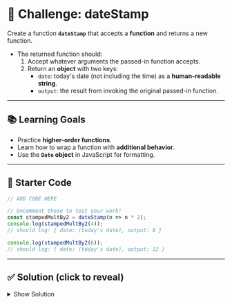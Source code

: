 
# 📅 Challenge: dateStamp

Create a function **`dateStamp`** that accepts a **function** and returns a new function.  

- The returned function should:  
  1. Accept whatever arguments the passed-in function accepts.  
  2. Return an **object** with two keys:  
     - `date`: today's date (not including the time) as a **human-readable string**.  
     - `output`: the result from invoking the original passed-in function.  

---

## 📚 Learning Goals
- Practice **higher-order functions**.  
- Learn how to wrap a function with **additional behavior**.  
- Use the **`Date` object** in JavaScript for formatting.  

---

## 📝 Starter Code

```js
// ADD CODE HERE

// Uncomment these to test your work!
const stampedMultBy2 = dateStamp(n => n * 2);
console.log(stampedMultBy2(4)); 
// should log: { date: (today's date), output: 8 }

console.log(stampedMultBy2(6)); 
// should log: { date: (today's date), output: 12 }
````

---

## ✅ Solution (click to reveal)

<details>
  <summary>Show Solution</summary>

```js
function dateStamp(func) {
  return function(...args) {
    const today = new Date().toDateString(); // human-readable date only
    return {
      date: today,
      output: func(...args)
    };
  };
}
```

</details>

